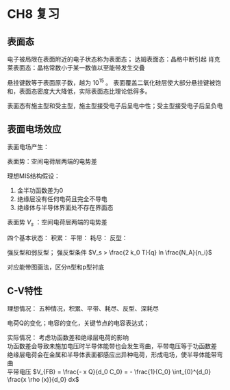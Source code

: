 # CH8 复习

## 表面态
电子被局限在表面附近的电子状态称为表面态；
达姆表面态：晶格中断引起
肖克莱表面态：晶格常数小于某一数值以至能带发生交叠

悬挂键数等于表面原子数，越为 $10^{15}$ 。
表面覆盖二氧化硅层使大部分悬挂键被饱和，表面态密度大大降低，实际表面态比理论低得多。<br>

表面态有施主型和受主型，施主型接受电子后呈电中性；受主型接受电子后呈负电


## 表面电场效应
表面电场产生：

表面势：空间电荷层两端的电势差


理想MIS结构假设：
1. 金半功函数差为0
1. 绝缘层没有任何电荷且完全不导电
1. 绝缘体与半导体界面处不存在界面态

表面势 $V_s$ ：空间电荷层两端的电势差 <br>

四个基本状态：
积累：
平带：
耗尽：
反型：

强反型和弱反型； 强反型条件 $V_s > \frac{2 k_0 T}{q} ln \frac{N_A}{n_i}$




对应能带图画法，区分n型和p型衬底

## C-V特性
理想情况：
五种情况，积累、平带、耗尽、反型、深耗尽


电荷Q的变化；电容的变化，关键节点的电容表达式；

实际情况：
考虑功函数差和绝缘层电荷的影响 <br>
功函数差会导致未施加电压时半导体能带也会发生弯曲，平带电压等于功函数差 <br>
绝缘层电荷会在金属和半导体表面都感应出异种电荷，形成电场，使半导体能带弯曲 <br>
平带电压 $V_{FB} = \frac{- x Q}{d_0 C_0} = - \frac{1}{C_0} \int_{0}^{d_0} \frac{x \rho (x)}{d_0} dx$ <br>





